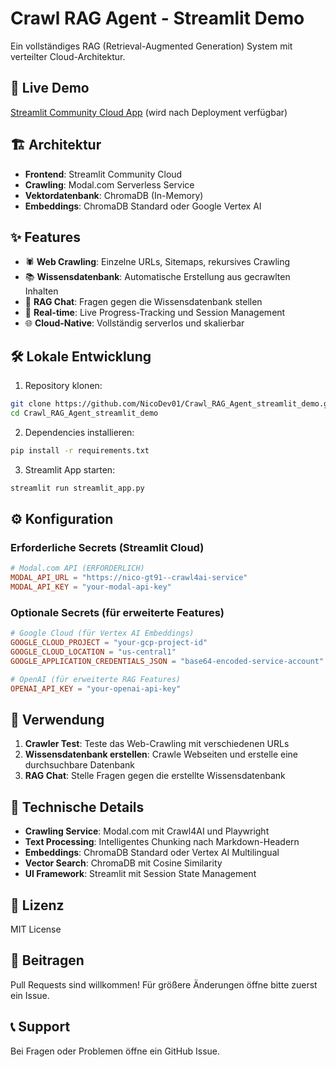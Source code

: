 # Crawl RAG Agent - Streamlit Demo

Ein vollständiges RAG (Retrieval-Augmented Generation) System mit verteilter Cloud-Architektur.

## 🚀 Live Demo

[Streamlit Community Cloud App](https://your-app-url.streamlit.app) (wird nach Deployment verfügbar)

## 🏗️ Architektur

- **Frontend**: Streamlit Community Cloud
- **Crawling**: Modal.com Serverless Service
- **Vektordatenbank**: ChromaDB (In-Memory)
- **Embeddings**: ChromaDB Standard oder Google Vertex AI

## ✨ Features

- 🕷️ **Web Crawling**: Einzelne URLs, Sitemaps, rekursives Crawling
- 📚 **Wissensdatenbank**: Automatische Erstellung aus gecrawlten Inhalten
- 🤖 **RAG Chat**: Fragen gegen die Wissensdatenbank stellen
- 🔄 **Real-time**: Live Progress-Tracking und Session Management
- 🌐 **Cloud-Native**: Vollständig serverlos und skalierbar

## 🛠️ Lokale Entwicklung

1. Repository klonen:
```bash
git clone https://github.com/NicoDev01/Crawl_RAG_Agent_streamlit_demo.git
cd Crawl_RAG_Agent_streamlit_demo
```

2. Dependencies installieren:
```bash
pip install -r requirements.txt
```

3. Streamlit App starten:
```bash
streamlit run streamlit_app.py
```

## ⚙️ Konfiguration

### Erforderliche Secrets (Streamlit Cloud)

```toml
# Modal.com API (ERFORDERLICH)
MODAL_API_URL = "https://nico-gt91--crawl4ai-service"
MODAL_API_KEY = "your-modal-api-key"
```

### Optionale Secrets (für erweiterte Features)

```toml
# Google Cloud (für Vertex AI Embeddings)
GOOGLE_CLOUD_PROJECT = "your-gcp-project-id"
GOOGLE_CLOUD_LOCATION = "us-central1"
GOOGLE_APPLICATION_CREDENTIALS_JSON = "base64-encoded-service-account"

# OpenAI (für erweiterte RAG Features)
OPENAI_API_KEY = "your-openai-api-key"
```

## 📖 Verwendung

1. **Crawler Test**: Teste das Web-Crawling mit verschiedenen URLs
2. **Wissensdatenbank erstellen**: Crawle Webseiten und erstelle eine durchsuchbare Datenbank
3. **RAG Chat**: Stelle Fragen gegen die erstellte Wissensdatenbank

## 🔧 Technische Details

- **Crawling Service**: Modal.com mit Crawl4AI und Playwright
- **Text Processing**: Intelligentes Chunking nach Markdown-Headern
- **Embeddings**: ChromaDB Standard oder Vertex AI Multilingual
- **Vector Search**: ChromaDB mit Cosine Similarity
- **UI Framework**: Streamlit mit Session State Management

## 📝 Lizenz

MIT License

## 🤝 Beitragen

Pull Requests sind willkommen! Für größere Änderungen öffne bitte zuerst ein Issue.

## 📞 Support

Bei Fragen oder Problemen öffne ein GitHub Issue.